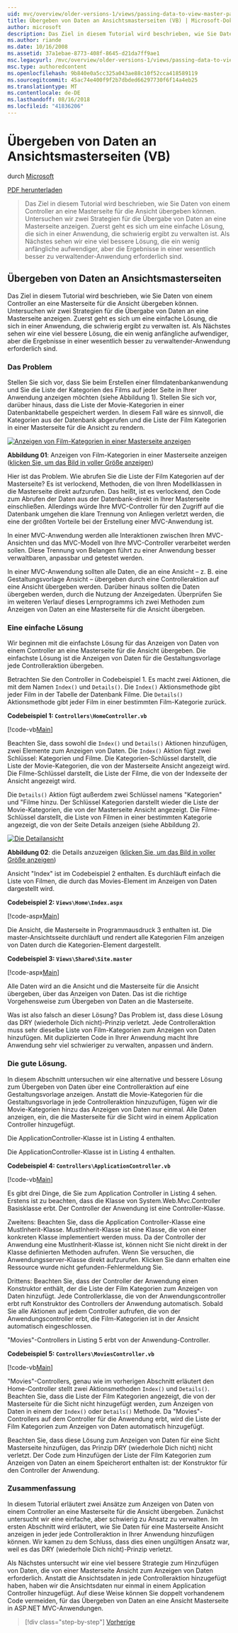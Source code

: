 ```yaml
---
uid: mvc/overview/older-versions-1/views/passing-data-to-view-master-pages-vb
title: Übergeben von Daten an Ansichtsmasterseiten (VB) | Microsoft-Dokumentation
author: microsoft
description: Das Ziel in diesem Tutorial wird beschrieben, wie Sie Daten von einem Controller an eine Masterseite für die Ansicht übergeben können. Betrachten wir zwei Strategien für die Übergabe von Daten an eine Ansicht m...
ms.author: riande
ms.date: 10/16/2008
ms.assetid: 37a1ebae-8773-408f-8645-d21da7ff9ae1
msc.legacyurl: /mvc/overview/older-versions-1/views/passing-data-to-view-master-pages-vb
msc.type: authoredcontent
ms.openlocfilehash: 9b840e0a5cc325a043ae88c10f52cca418589119
ms.sourcegitcommit: 45ac74e400f9f2b7dbded66297730f6f14a4eb25
ms.translationtype: MT
ms.contentlocale: de-DE
ms.lasthandoff: 08/16/2018
ms.locfileid: "41836206"
---
```

<a name="passing-data-to-view-master-pages-vb"></a>Übergeben von Daten an Ansichtsmasterseiten (VB)
====================
durch [Microsoft](https://github.com/microsoft)

[PDF herunterladen](http://download.microsoft.com/download/e/f/3/ef3f2ff6-7424-48f7-bdaa-180ef64c3490/ASPNET_MVC_Tutorial_13_VB.pdf)

> Das Ziel in diesem Tutorial wird beschrieben, wie Sie Daten von einem Controller an eine Masterseite für die Ansicht übergeben können. Untersuchen wir zwei Strategien für die Übergabe von Daten an eine Masterseite anzeigen. Zuerst geht es sich um eine einfache Lösung, die sich in einer Anwendung, die schwierig ergibt zu verwalten ist. Als Nächstes sehen wir eine viel bessere Lösung, die ein wenig anfängliche aufwendiger, aber die Ergebnisse in einer wesentlich besser zu verwaltender-Anwendung erforderlich sind.


## <a name="passing-data-to-view-master-pages"></a>Übergeben von Daten an Ansichtsmasterseiten

Das Ziel in diesem Tutorial wird beschrieben, wie Sie Daten von einem Controller an eine Masterseite für die Ansicht übergeben können. Untersuchen wir zwei Strategien für die Übergabe von Daten an eine Masterseite anzeigen. Zuerst geht es sich um eine einfache Lösung, die sich in einer Anwendung, die schwierig ergibt zu verwalten ist. Als Nächstes sehen wir eine viel bessere Lösung, die ein wenig anfängliche aufwendiger, aber die Ergebnisse in einer wesentlich besser zu verwaltender-Anwendung erforderlich sind.

### <a name="the-problem"></a>Das Problem

Stellen Sie sich vor, dass Sie beim Erstellen einer filmdatenbankanwendung und Sie die Liste der Kategorien des Films auf jeder Seite in Ihrer Anwendung anzeigen möchten (siehe Abbildung 1). Stellen Sie sich vor, darüber hinaus, dass die Liste der Movie-Kategorien in einer Datenbanktabelle gespeichert werden. In diesem Fall wäre es sinnvoll, die Kategorien aus der Datenbank abgerufen und die Liste der Film Kategorien in einer Masterseite für die Ansicht zu rendern.


[![Anzeigen von Film-Kategorien in einer Masterseite anzeigen](passing-data-to-view-master-pages-vb/_static/image2.png)](passing-data-to-view-master-pages-vb/_static/image1.png)

**Abbildung 01**: Anzeigen von Film-Kategorien in einer Masterseite anzeigen ([klicken Sie, um das Bild in voller Größe anzeigen](passing-data-to-view-master-pages-vb/_static/image3.png))


Hier ist das Problem. Wie abrufen Sie die Liste der Film Kategorien auf der Masterseite? Es ist verlockend, Methoden, die von Ihren Modellklassen in die Masterseite direkt aufzurufen. Das heißt, ist es verlockend, den Code zum Abrufen der Daten aus der Datenbank-direkt in Ihrer Masterseite einschließen. Allerdings würde Ihre MVC-Controller für den Zugriff auf die Datenbank umgehen die klare Trennung von Anliegen verletzt werden, die eine der größten Vorteile bei der Erstellung einer MVC-Anwendung ist.

In einer MVC-Anwendung werden alle Interaktionen zwischen Ihren MVC-Ansichten und das MVC-Modell von Ihre MVC-Controller verarbeitet werden sollen. Diese Trennung von Belangen führt zu einer Anwendung besser verwaltbaren, anpassbar und getestet werden.

In einer MVC-Anwendung sollten alle Daten, die an eine Ansicht – z. B. eine Gestaltungsvorlage Ansicht – übergeben durch eine Controlleraktion auf eine Ansicht übergeben werden. Darüber hinaus sollten die Daten übergeben werden, durch die Nutzung der Anzeigedaten. Überprüfen Sie im weiteren Verlauf dieses Lernprogramms ich zwei Methoden zum Anzeigen von Daten an eine Masterseite für die Ansicht übergeben.

### <a name="the-simple-solution"></a>Eine einfache Lösung

Wir beginnen mit die einfachste Lösung für das Anzeigen von Daten von einem Controller an eine Masterseite für die Ansicht übergeben. Die einfachste Lösung ist die Anzeigen von Daten für die Gestaltungsvorlage jede Controlleraktion übergeben.

Betrachten Sie den Controller in Codebeispiel 1. Es macht zwei Aktionen, die mit dem Namen `Index()` und `Details()`. Die `Index()` Aktionsmethode gibt jeder Film in der Tabelle der Datenbank Filme. Die `Details()` Aktionsmethode gibt jeder Film in einer bestimmten Film-Kategorie zurück.

**Codebeispiel 1: `Controllers\HomeController.vb`**

[!code-vb[Main](passing-data-to-view-master-pages-vb/samples/sample1.vb)]

Beachten Sie, dass sowohl die `Index()` und `Details()` Aktionen hinzufügen, zwei Elemente zum Anzeigen von Daten. Die `Index()` Aktion fügt zwei Schlüssel: Kategorien und Filme. Die Kategorien-Schlüssel darstellt, die Liste der Movie-Kategorien, die von der Masterseite Ansicht angezeigt wird. Die Filme-Schlüssel darstellt, die Liste der Filme, die von der Indexseite der Ansicht angezeigt wird.

Die `Details()` Aktion fügt außerdem zwei Schlüssel namens "Kategorien" und "Filme hinzu. Der Schlüssel Kategorien darstellt wieder die Liste der Movie-Kategorien, die von der Masterseite Ansicht angezeigt. Die Filme-Schlüssel darstellt, die Liste von Filmen in einer bestimmten Kategorie angezeigt, die von der Seite Details anzeigen (siehe Abbildung 2).


[![Die Detailansicht](passing-data-to-view-master-pages-vb/_static/image5.png)](passing-data-to-view-master-pages-vb/_static/image4.png)

**Abbildung 02**: die Details anzuzeigen ([klicken Sie, um das Bild in voller Größe anzeigen](passing-data-to-view-master-pages-vb/_static/image6.png))


Ansicht "Index" ist im Codebeispiel 2 enthalten. Es durchläuft einfach die Liste von Filmen, die durch das Movies-Element im Anzeigen von Daten dargestellt wird.

**Codebeispiel 2: `Views\Home\Index.aspx`**

[!code-aspx[Main](passing-data-to-view-master-pages-vb/samples/sample2.aspx)]

Die Ansicht, die Masterseite in Programmausdruck 3 enthalten ist. Die master-Ansichtsseite durchläuft und rendert alle Kategorien Film anzeigen von Daten durch die Kategorien-Element dargestellt.

**Codebeispiel 3: `Views\Shared\Site.master`**

[!code-aspx[Main](passing-data-to-view-master-pages-vb/samples/sample3.aspx)]

Alle Daten wird an die Ansicht und die Masterseite für die Ansicht übergeben, über das Anzeigen von Daten. Das ist die richtige Vorgehensweise zum Übergeben von Daten an die Masterseite.

Was ist also falsch an dieser Lösung? Das Problem ist, dass diese Lösung das DRY (wiederhole Dich nicht)-Prinzip verletzt. Jede Controlleraktion muss sehr dieselbe Liste von Film-Kategorien zum Anzeigen von Daten hinzufügen. Mit duplizierten Code in Ihrer Anwendung macht Ihre Anwendung sehr viel schwieriger zu verwalten, anpassen und ändern.

### <a name="the-good-solution"></a>Die gute Lösung.

In diesem Abschnitt untersuchen wir eine alternative und bessere Lösung zum Übergeben von Daten über eine Controlleraktion auf eine Gestaltungsvorlage anzeigen. Anstatt die Movie-Kategorien für die Gestaltungsvorlage in jede Controlleraktion hinzuzufügen, fügen wir die Movie-Kategorien hinzu das Anzeigen von Daten nur einmal. Alle Daten anzeigen, ein, die die Masterseite für die Sicht wird in einem Application Controller hinzugefügt.

Die ApplicationController-Klasse ist in Listing 4 enthalten.

Die ApplicationController-Klasse ist in Listing 4 enthalten.

**Codebeispiel 4: `Controllers\ApplicationController.vb`**

[!code-vb[Main](passing-data-to-view-master-pages-vb/samples/sample4.vb)]

Es gibt drei Dinge, die Sie zum Application Controller in Listing 4 sehen. Erstens ist zu beachten, dass die Klasse von System.Web.Mvc.Controller Basisklasse erbt. Der Controller der Anwendung ist eine Controller-Klasse.

Zweitens: Beachten Sie, dass die Application Controller-Klasse eine MustInherit-Klasse. MustInherit-Klasse ist eine Klasse, die von einer konkreten Klasse implementiert werden muss. Da der Controller der Anwendung eine MustInherit-Klasse ist, können nicht Sie nicht direkt in der Klasse definierten Methoden aufrufen. Wenn Sie versuchen, die Anwendungsserver-Klasse direkt aufzurufen. Klicken Sie dann erhalten eine Ressource wurde nicht gefunden-Fehlermeldung Sie.

Drittens: Beachten Sie, dass der Controller der Anwendung einen Konstruktor enthält, der die Liste der Film Kategorien zum Anzeigen von Daten hinzufügt. Jede Controllerklasse, die von der Anwendungscontroller erbt ruft Konstruktor des Controllers der Anwendung automatisch. Sobald Sie alle Aktionen auf jedem Controller aufrufen, die von der Anwendungscontroller erbt, die Film-Kategorien ist in der Ansicht automatisch eingeschlossen.

"Movies"-Controllers in Listing 5 erbt von der Anwendung-Controller.

**Codebeispiel 5: `Controllers\MoviesController.vb`**

[!code-vb[Main](passing-data-to-view-master-pages-vb/samples/sample5.vb)]

"Movies"-Controllers, genau wie im vorherigen Abschnitt erläutert den Home-Controller stellt zwei Aktionsmethoden `Index()` und `Details()`. Beachten Sie, dass die Liste der Film Kategorien angezeigt, die von der Masterseite für die Sicht nicht hinzugefügt werden, zum Anzeigen von Daten in einem der `Index()` oder `Details()` Methode. Da "Movies"-Controllers auf dem Controller für die Anwendung erbt, wird die Liste der Film Kategorien zum Anzeigen von Daten automatisch hinzugefügt.

Beachten Sie, dass diese Lösung zum Anzeigen von Daten für eine Sicht Masterseite hinzufügen, das Prinzip DRY (wiederhole Dich nicht) nicht verletzt. Der Code zum Hinzufügen der Liste der Film Kategorien zum Anzeigen von Daten an einem Speicherort enthalten ist: der Konstruktor für den Controller der Anwendung.

### <a name="summary"></a>Zusammenfassung

In diesem Tutorial erläutert zwei Ansätze zum Anzeigen von Daten von einem Controller an eine Masterseite für die Ansicht übergeben. Zunächst untersucht wir eine einfache, aber schwierig zu Ansatz zu verwalten. Im ersten Abschnitt wird erläutert, wie Sie Daten für eine Masterseite Ansicht anzeigen in jeder jede Controlleraktion in Ihrer Anwendung hinzufügen können. Wir kamen zu dem Schluss, dass dies einen ungültigen Ansatz war, weil es das DRY (wiederhole Dich nicht)-Prinzip verletzt.

Als Nächstes untersucht wir eine viel bessere Strategie zum Hinzufügen von Daten, die von einer Masterseite Ansicht zum Anzeigen von Daten erforderlich. Anstatt die Ansichtsdaten in jede Controlleraktion hinzugefügt haben, haben wir die Ansichtsdaten nur einmal in einem Application Controller hinzugefügt. Auf diese Weise können Sie doppelt vorhandenem Code vermeiden, für das Übergeben von Daten an eine Ansicht Masterseite in ASP.NET MVC-Anwendungen.

> [!div class="step-by-step"]
> [Vorherige](creating-page-layouts-with-view-master-pages-vb.md)
